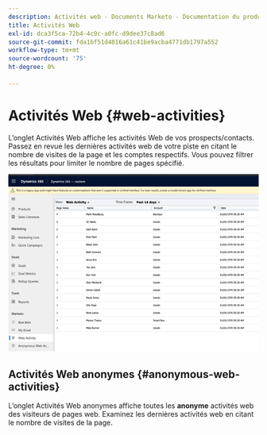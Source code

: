 ```yaml
---
description: Activités web - Documents Marketo - Documentation du produit
title: Activités Web
exl-id: dca3f5ca-72b4-4c9c-a0fc-d9dee37c8ad6
source-git-commit: fda1bf51d4016a61c41be9acba4771db1797a552
workflow-type: tm+mt
source-wordcount: '75'
ht-degree: 0%

---
```


# Activités Web {#web-activities}

L’onglet Activités Web affiche les activités Web de vos prospects/contacts.
Passez en revue les dernières activités web de votre piste en citant le nombre de visites de la page et les comptes respectifs. Vous pouvez filtrer les résultats pour limiter le nombre de pages spécifié.

![](assets/web-activities-1.png)

## Activités Web anonymes {#anonymous-web-activities}

L’onglet Activités Web anonymes affiche toutes les **anonyme** activités web des visiteurs de pages web. Examinez les dernières activités web en citant le nombre de visites de la page.
